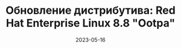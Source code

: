 ---
layout: post
title: "Обновление дистрибутива: Red Hat Enterprise Linux 8.8 \"Ootpa\""
date: 2023-05-16   
---
